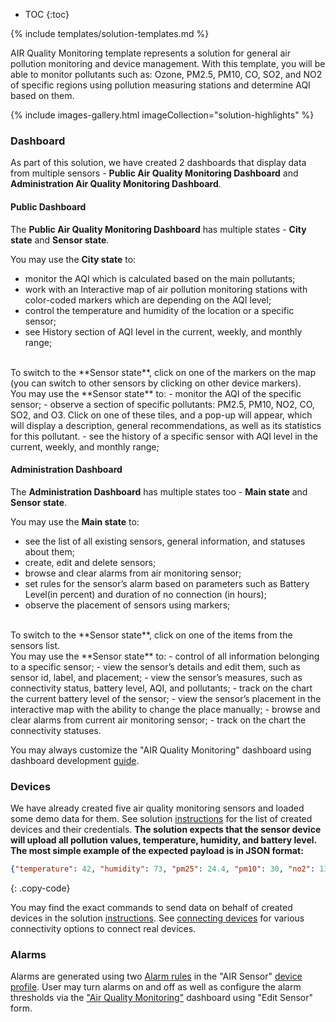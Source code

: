 
* TOC 
{:toc}

{% include templates/solution-templates.md %}

AIR Quality Monitoring template represents a solution for general air pollution monitoring and device management. With this template, you will be able to monitor pollutants such as: Ozone, PM2.5, PM10, CO, SO2, and NO2 of specific regions using pollution measuring stations and determine AQI based on them.

{% include images-gallery.html imageCollection="solution-highlights" %}

### Dashboard

As part of this solution, we have created 2 dashboards that display data from multiple sensors - **Public Air Quality Monitoring Dashboard** and **Administration Air Quality Monitoring Dashboard**.

#### Public Dashboard

The **Public Air Quality Monitoring Dashboard** has multiple states - **City state** and  **Sensor state**.

You may use the **City state** to:
- monitor the AQI which is calculated based on the main pollutants; 
- work with an Interactive map of air pollution monitoring stations with color-coded markers which are depending on the AQI level;
- control the temperature and humidity of the location or a specific sensor;
- see History section of AQI level in the current, weekly, and monthly range;

<br>
To switch to the **Sensor state**, click on one of the markers on the map (you can switch to other sensors by clicking on other device markers).

<br>
You may use the **Sensor state** to:
- monitor the AQI of the specific sensor;
- observe a section of specific pollutants: PM2.5, PM10, NO2, CO, SO2, and O3. Click on one of these tiles, and a pop-up will appear, which will display a description, general recommendations, as well as its statistics for this pollutant.
- see the history of a specific sensor with AQI level in the current, weekly, and monthly range;

#### Administration Dashboard

The **Administration Dashboard** has multiple states too - **Main state** and  **Sensor state**.

You may use the **Main state** to:
- see the list of all existing sensors, general information, and statuses about them;
- create, edit and delete sensors;
- browse and clear alarms from air monitoring sensor;
- set rules for the sensor’s alarm based on parameters such as Battery Level(in percent) and duration of no connection (in hours);
- observe the placement of sensors using markers;

<br>
To switch to the **Sensor state**, click on one of the items from the sensors list.

<br>
You may use the **Sensor state** to:
- control of all information belonging to a specific sensor;
- view the sensor’s details and edit them, such as sensor id, label, and placement;
- view the sensor’s measures, such as connectivity status, battery level, AQI, and pollutants;
- track on the chart the current battery level of the sensor;
- view the sensor’s placement in the interactive map with the ability to change the place manually;
- browse and clear alarms from current air monitoring sensor;
- track on the chart the connectivity statuses.

You may always customize the "AIR Quality Monitoring" dashboard using dashboard development [guide](/docs/{{docsPrefix}}user-guide/dashboards/).

### Devices

We have already created five air quality monitoring sensors and loaded some demo data for them. See solution [instructions](/docs/{{docsPrefix}}solution-templates/overview/#install-solution-template) for the list of created devices and their credentials. **The solution expects that the sensor device will upload all pollution values, temperature, humidity, and battery level. The most simple example of the expected payload is in JSON format:**

```json
{"temperature": 42, "humidity": 73, "pm25": 24.4, "pm10": 30, "no2": 13, "co": 2.8, "so2": 7, "o3": 0.164, "batteryLevel": 77 }
```
{: .copy-code}

You may find the exact commands to send data on behalf of created devices in the solution [instructions](/docs/{{docsPrefix}}solution-templates/overview/#install-solution-template).
See [connecting devices](/docs/{{docsPrefix}}getting-started-guides/connectivity/) for various connectivity options to connect real devices.

### Alarms
Alarms are generated using two <a href="https://thingsboard.io/docs/user-guide/device-profiles/#alarm-rules" target="_blank">Alarm rules</a> in the
"AIR Sensor" <a href="/docs/pe/user-guide/device-profiles/" target="_blank">device profile</a>.
User may turn alarms on and off as well as configure the alarm thresholds via the <a href="${MAIN_DASHBOARD_URL}" target="_blank">"Air Quality Monitoring"</a> dashboard using "Edit Sensor" form.








